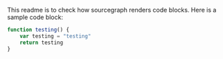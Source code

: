 This readme is to check how sourcegraph renders code blocks. Here is a sample code block:

```js
function testing() {
    var testing = "testing"
    return testing
}
```

